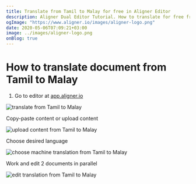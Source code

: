 ```yaml
---
title: Translate from Tamil to Malay for free in Aligner Editor
description: Aligner Dual Editor Tutorial. How to translate for free from Tamil to Malay. Aligner is multilingual document management platform. 
ogImage: "https://www.aligner.io/images/aligner-logo.png"
date: 2020-05-06T07:09:21+03:00
image: ../images/aligner-logo.png
onBlog: true
---
```


# How to translate document from Tamil to Malay

1. Go to editor at [app.aligner.io](https://app.aligner.io "Aligner App web page")

![translate from Tamil to Malay](../aligner-blank-editor.png "translate from Tamil to Malay")

Copy-paste content or upload content

![upload content from Tamil to Malay](../aligner-uploaded-document.png "upload content from Tamil to Malay")

Choose desired language

![choose machine translation from Tamil to Malay](../aligner-language-dropdown.png "choose machine translation from Tamil to Malay")

Work and edit 2 documents in parallel

![edit translation from Tamil to Malay](../aligner-double-sitded-editor.png "edit translation from Tamil to Malay")

